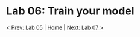 # Lab 06: Train your model

[< Prev: Lab 05](./05-lab.md) | [Home](./readme.md) |
[Next: Lab 07 >](./07-lab.md)
